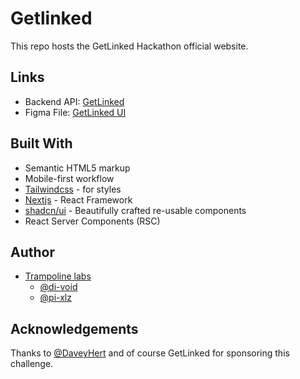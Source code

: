 # Getlinked

This repo hosts the GetLinked Hackathon official website.

## Links

- Backend API: [GetLinked](https://documenter.getpostman.com/view/13489492/2s9YC5zYA5)
- Figma File: [GetLinked UI](<https://www.figma.com/file/WhC24xpwNQM9dRheuvRSGw/Getlinked-(Copy)?type=design&node-id=3%3A9&mode=design&t=ojnRN8dJ4JYzPW5p-1>)

## Built With

- Semantic HTML5 markup
- Mobile-first workflow
- [Tailwindcss](https://tailwindcss.com/docs/installation) - for styles
- [Nextjs](https://nextjs.org/) - React Framework
- [shadcn/ui](https://ui.shadcn.com/) - Beautifully crafted re-usable components
- React Server Components (RSC)

## Author

- [Trampoline labs](https://github.com/trampoline-labs)
  - [@di-void](https://github.com/Di-void)
  - [@pi-xlz](https://github.com/pi-xlz)

## Acknowledgements

Thanks to [@DaveyHert](https://twitter.com/DaveyHert) and of course GetLinked for sponsoring this challenge.
